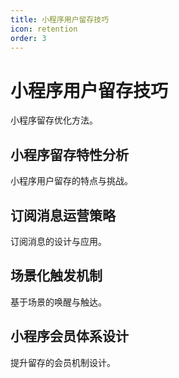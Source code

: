 ```yaml
---
title: 小程序用户留存技巧
icon: retention
order: 3
---
```


# 小程序用户留存技巧

小程序留存优化方法。

## 小程序留存特性分析

小程序用户留存的特点与挑战。

## 订阅消息运营策略

订阅消息的设计与应用。

## 场景化触发机制

基于场景的唤醒与触达。

## 小程序会员体系设计

提升留存的会员机制设计。

